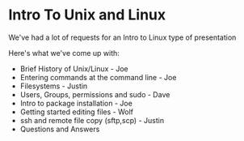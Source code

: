 # Intro To Unix and Linux

We've had a lot of requests for an Intro to Linux type of presentation

Here's what we've come up with:

- Brief History of Unix/Linux - Joe
- Entering commands at the command line - Joe
- Filesystems - Justin
- Users, Groups, permissions and sudo - Dave
- Intro to package installation - Joe
- Getting started editing files - Wolf
- ssh and remote file copy (sftp,scp) - Justin
- Questions and Answers
